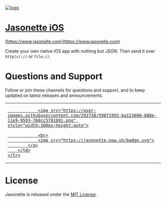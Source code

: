 [![logo](https://user-images.githubusercontent.com/292738/59071387-61da3480-888c-11e9-9d77-d495852231e7.png)](http://www.jasonelle.com)

# [Jasonette iOS](https://www.jasonelle.com)

[https://www.jasonelle.com](https://www.jasonelle.com)

Create your own native iOS app with nothing but *JSON*. Then send it over `http(s)://` or `file://`.


# Questions and Support

Follow or join these channels for questions and support, and to keep updated on latest releases and announcements.

<table class="equalwidth follow">
    <tr>
        <td>
            <a href="https://jasonette.now.sh">
                
                <img src="https://user-images.githubusercontent.com/292738/59071955-ba123600-888e-11e9-9593-760cc5701b91.png" style="width:100px;height:auto">

                <br>
                <img src="https://jasonette.now.sh/badge.svg">
            </a>
        </td>
    </tr>
</table>


# License

Jasonette is released under the [MIT License](http://www.opensource.org/licenses/MIT).
